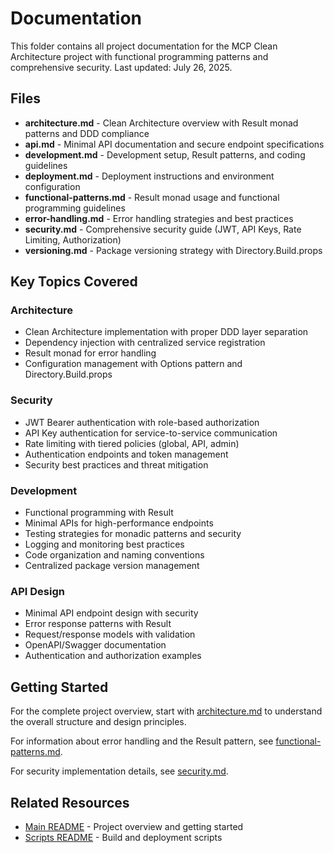 # Documentation

This folder contains all project documentation for the MCP Clean Architecture project with functional programming patterns and comprehensive security. Last updated: July 26, 2025.

## Files

- **architecture.md** - Clean Architecture overview with Result monad patterns and DDD compliance
- **api.md** - Minimal API documentation and secure endpoint specifications
- **development.md** - Development setup, Result<T> patterns, and coding guidelines
- **deployment.md** - Deployment instructions and environment configuration
- **functional-patterns.md** - Result monad usage and functional programming guidelines
- **error-handling.md** - Error handling strategies and best practices
- **security.md** - Comprehensive security guide (JWT, API Keys, Rate Limiting, Authorization)
- **versioning.md** - Package versioning strategy with Directory.Build.props

## Key Topics Covered

### Architecture
- Clean Architecture implementation with proper DDD layer separation
- Dependency injection with centralized service registration
- Result monad for error handling
- Configuration management with Options pattern and Directory.Build.props

### Security
- JWT Bearer authentication with role-based authorization
- API Key authentication for service-to-service communication
- Rate limiting with tiered policies (global, API, admin)
- Authentication endpoints and token management
- Security best practices and threat mitigation

### Development
- Functional programming with Result<T>
- Minimal APIs for high-performance endpoints
- Testing strategies for monadic patterns and security
- Logging and monitoring best practices
- Code organization and naming conventions
- Centralized package version management

### API Design
- Minimal API endpoint design with security
- Error response patterns with Result<T>
- Request/response models with validation
- OpenAPI/Swagger documentation
- Authentication and authorization examples

## Getting Started

For the complete project overview, start with [architecture.md](architecture.md) to understand the overall structure and design principles.

For information about error handling and the Result pattern, see [functional-patterns.md](functional-patterns.md).

For security implementation details, see [security.md](security.md).

## Related Resources

- [Main README](../README.md) - Project overview and getting started
- [Scripts README](../scripts/README.md) - Build and deployment scripts
